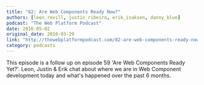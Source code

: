 ```yaml
---
title: "82: Are Web Components Ready Now?"
authors: [leon_revill, justin_ribeiro, erik_isaksen, danny_blue]
podcast: "The Web Platform Podcast"
date: 2016-05-02
original_date: 2016-03-29
link: "http://thewebplatformpodcast.com/82-are-web-components-ready-now"
category: podcasts
---
```


This episode is a follow up on episode 59 'Are Web Components Ready Yet?'. Leon, Justin & Erik chat about where we are in Web Component development today and what's happened over the past 6 months.
